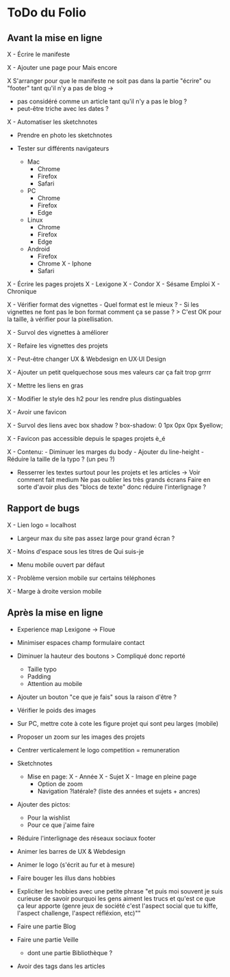 # ToDo du Folio

## Avant la mise en ligne

X - Écrire le manifeste

X - Ajouter une page pour Mais encore

X  S'arranger pour que le manifeste ne soit pas dans la partie "écrire" ou "footer" tant qu'il n'y a pas de blog ->
  - pas considéré comme un article tant qu'il n'y a pas le blog ?
  - peut-être triche avec les dates ?

X - Automatiser les sketchnotes

- Prendre en photo les sketchnotes

- Tester sur différents navigateurs
  - Mac
    - Chrome
    - Firefox
    - Safari
  - PC
    - Chrome
    - Firefox
    - Edge
  - Linux
    - Chrome
    - Firefox
    - Edge
  - Android
    - Firefox
    - Chrome
  X - Iphone
     - Safari

X - Écrire les pages projets
  X - Lexigone
  X - Condor
  X - Sésame Emploi
  X - Chronique

X  - Vérifier format des vignettes
      - Quel format est le mieux ?
      - Si les vignettes ne font pas le bon format comment ça se passe ? > C'est OK pour la taille, à vérifier pour la pixellisation.

X - Survol des vignettes à améliorer

X - Refaire les vignettes des projets

X  - Peut-être changer UX & Webdesign en UX·UI Design

X - Ajouter un petit quelquechose sous mes valeurs car ça fait trop grrrr

X  - Mettre les liens en gras

X  - Modifier le style des h2 pour les rendre plus distinguables

X  - Avoir une favicon

X  - Survol des liens avec box shadow ? box-shadow: 0 1px 0px 0px $yellow;

X  - Favicon pas accessible depuis le spages projets è_é

X  - Contenu:
      - Diminuer les marges du body
      - Ajouter du line-height
      - Réduire la taille de la typo ? (un peu ?)

- Resserrer les textes surtout pour les projets et les articles ->
     Voir comment fait medium
     Ne pas oublier les très grands écrans
     Faire en sorte d'avoir plus des "blocs de texte" donc réduire l'interlignage ?


## Rapport de bugs

X - Lien logo = localhost

- Largeur max du site pas assez large pour grand écran ?

X - Moins d'espace sous les titres de Qui suis-je

- Menu mobile ouvert par défaut

X - Problème version mobile sur certains téléphones

X - Marge à droite version mobile


## Après la mise en ligne

- Experience map Lexigone -> Floue

- Minimiser espaces champ formulaire contact

- Diminuer la hauteur des boutons > Compliqué donc reporté
  - Taille typo
  - Padding
  - Attention au mobile

- Ajouter un bouton "ce que je fais" sous la raison d'être ?

- Vérifier le poids des images

- Sur PC, mettre cote à cote les figure projet qui sont peu larges (mobile)

- Proposer un zoom sur les images des projets

- Centrer verticalement le logo competition = remuneration

- Sketchnotes
  - Mise en page:
    X - Année
    X - Sujet
    X - Image en pleine page
    - Option de zoom
    - Navigation ?latérale? (liste des années et sujets + ancres)

- Ajouter des pictos:
  - Pour la wishlist
  - Pour ce que j'aime faire

- Réduire l'interlignage des réseaux sociaux footer

- Animer les barres de UX & Webdesign

- Animer le logo (s'écrit au fur et à mesure)

- Faire bouger les illus dans hobbies

- Expliciter les hobbies avec une petite phrase "et puis moi souvent je suis curieuse de savoir pourquoi les gens aiment les trucs et qu'est ce que ça leur apporte (genre jeux de société c'est l'aspect social que tu kiffe, l'aspect challenge, l'aspect réfléxion, etc)""

- Faire une partie Blog

- Faire une partie Veille
  - dont une partie Bibliothèque ?

- Avoir des tags dans les articles
